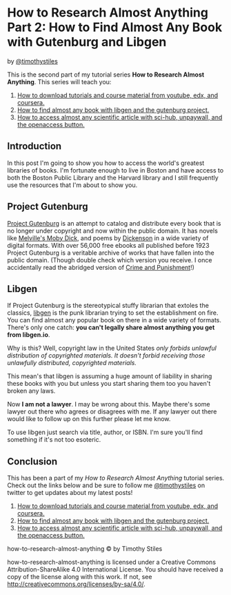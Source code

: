# How to Research Almost Anything Part 2: How to Find Almost Any Book with Gutenburg and Libgen

by [@timothystiles](https://twitter.com/TimothyStiles)

This is the second part of my tutorial series **How to Research Almost Anything**. This series will teach you:

1. [How to download tutorials and course material from youtube, edx, and coursera.](01-download-moocs.md)
2. [How to find almost any book with libgen and the gutenburg project.](02-find-almost-any-book.md)
3. [How to access almost any scientific article with sci-hub, unpaywall, and the openaccess button.](03-access-almost-any-scientific-paper.md)

## Introduction
In this post I'm going to show you how to access the world's greatest libraries of books. I'm fortunate enough to live in Boston and have access to both the Boston Public Library and the Harvard library and I still frequently use the resources that I'm about to show you.

## Project Gutenburg
[Project Gutenburg](http://www.gutenberg.org/) is an attempt to catalog and distribute every book that is no longer under copyright and now within the public domain. It has novels like [Melville's Moby Dick](http://www.gutenberg.org/ebooks/2701), and poems by [Dickenson](http://www.gutenberg.org/ebooks/12242) in a wide variety of digital formats. With over 56,000 free ebooks all published before 1923 Project Gutenburg is a veritable archive of works that have fallen into the public domain. (Though double check which version you receive. I once accidentally read the abridged version of [Crime and Punishment](http://www.gutenberg.org/ebooks/2554)!)

## Libgen
If Project Gutenburg is the stereotypical stuffy librarian that extoles the classics, [libgen](libgen.io) is the punk librarian trying to set the establishment on fire. You can find almost any popular book on there in a wide variety of formats. There's only one catch: **you can't legally share almost anything you get from libgen.io**.

Why is this? Well, copyright law in the United States *only forbids unlawful distribution of copyrighted materials. It doesn't forbid receiving those unlawfully distributed, copyrighted materials.*

This mean's that libgen is assuming a huge amount of liability in sharing these books with you but unless you start sharing them too you haven't broken any laws.

 Now **I am not a lawyer**. I may be wrong about this. Maybe there's some lawyer out there who agrees or disagrees with me. If any lawyer out there would like to follow up on this further please let me know.

To use libgen just search via title, author, or ISBN. I'm sure you'll find something if it's not too esoteric. 

## Conclusion
This has been a part of my *How to Research Almost Anything* tutorial series. Check out the links below and be sure to follow me [@timothystiles](https://twitter.com/TimothyStiles) on twitter to get updates about my latest posts!

1. [How to download tutorials and course material from youtube, edx, and coursera.](01-download-moocs.md)
2. [How to find almost any book with libgen and the gutenburg project.](02-find-almost-any-book.md)
3. [How to access almost any scientific article with sci-hub, unpaywall, and the openaccess button.](03-access-almost-any-scientific-paper.md)

how-to-research-almost-anything © by Timothy Stiles

how-to-research-almost-anything is licensed under a Creative Commons Attribution-ShareAlike 4.0 International License.
You should have received a copy of the license along with this work. If not, see http://creativecommons.org/licenses/by-sa/4.0/.